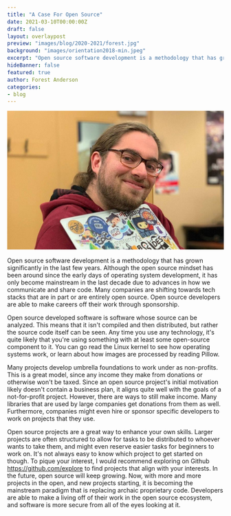 ```yaml
---
title: "A Case For Open Source"
date: 2021-03-10T00:00:00Z
draft: false
layout: overlaypost
preview: "images/blog/2020-2021/forest.jpg"
background: "images/orientation2018-min.jpeg"
excerpt: "Open source software development is a methodology that has grown significantly in the last few years."
hideBanner: false
featured: true
author: Forest Anderson
categories:
- blog
---
```


![forest!](/images/blog/2020-2021/forest.jpg)

Open source software development is a methodology that has grown significantly in the last few years. Although the open source mindset has been around since the early days of operating system development, it has only become mainstream in the last decade due to advances in how we communicate and share code. Many companies are shifting towards tech stacks that are in part or are entirely open source. Open source developers are able to make careers off their work through sponsorship.

Open source developed software is software whose source can be analyzed. This means that it isn't compiled and then distributed, but rather the source code itself can be seen. Any time you use any technology, it's quite likely that you're using something with at least some open-source component to it. You can go read the Linux kernel to see how operating systems work, or learn about how images are processed by reading Pillow.

Many projects develop umbrella foundations to work under as non-profits. This is a great model, since any income they make from donations or otherwise won't be taxed. Since an open source project's initial motivation likely doesn't contain a business plan, it aligns quite well with the goals of a not-for-profit project. However, there are ways to still make income. Many libraries that are used by large companies get donations from them as well. Furthermore, companies might even hire or sponsor specific developers to work on projects that they use.

Open source projects are a great way to enhance your own skills. Larger projects are often structured to allow for tasks to be distributed to whoever wants to take them, and might even reserve easier tasks for beginners to work on. It's not always easy to know which project to get started on though. To pique your interest, I would recommend exploring on Github https://github.com/explore to find projects that align with your interests.
In the future, open source will keep growing. Now, with more and more projects in the open, and new projects starting, it is becoming the mainstream paradigm that is replacing archaic proprietary code. Developers are able to make a living off of their work in the open source ecosystem, and software is more secure from all of the eyes looking at it.

